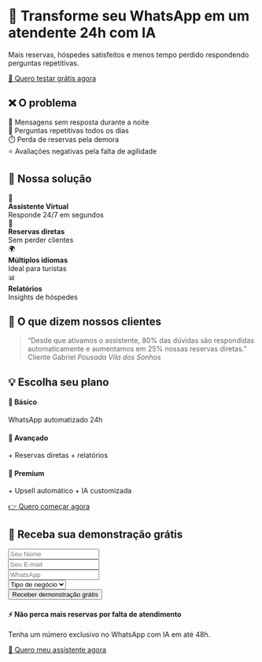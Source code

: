 <!-- Bootstrap 5 -->
<link href="https://cdn.jsdelivr.net/npm/bootstrap@5.3.3/dist/css/bootstrap.min.css" rel="stylesheet">

<!-- Hero -->
<div>
  <h1>🏨 Transforme seu WhatsApp em um atendente 24h com IA</h1>
  <p class="lead mt-3">Mais reservas, hóspedes satisfeitos e menos tempo perdido respondendo perguntas repetitivas.</p>
  <a href="#lead-form" class="btn btn-warning btn-lg btn-cta mt-4">📲 Quero testar grátis agora</a>
</div>

<!-- Problema -->
<div class="section my-5">
  <h2 class="section-title">❌ O problema</h2>
  <div class="row g-5 text-center">
    <div class="col-md-3 ">
      <div class="card p-5">📩 Mensagens sem resposta durante a noite</div>
    </div>
    <div class="col-md-3">
      <div class="card p-5">🔁 Perguntas repetitivas todos os dias</div>
    </div>
    <div class="col-md-3">
      <div class="card p-5">⏱️ Perda de reservas pela demora</div>
    </div>
    <div class="col-md-3">
      <div class="card p-5">⭐ Avaliações negativas pela falta de agilidade</div>
    </div>
</div>

<!-- Solução -->
<div class="section bg-light my-5 p-5">
  <h2 class="section-title mb-5">🚀 Nossa solução</h2>
  <div class="row g-5">
    <div class="col-md-3 text-center">
      <div class="card p-5">🤖 <br><b>Assistente Virtual</b><br> Responde 24/7 em segundos</div>
    </div>
    <div class="col-md-3 text-center">
      <div class="card p-5">📅 <br><b>Reservas diretas</b><br> Sem perder clientes</div>
    </div>
    <div class="col-md-3 text-center">
      <div class="card p-5">🌍 <br><b>Múltiplos idiomas</b><br> Ideal para turistas
      </div>
    </div>
    <div class="col-md-3 text-center">
      <div class="card p-5">📊 <br><b>Relatórios</b><br> Insights de hóspedes
      </div>
    </div>
  </div>
</div>

<!-- Prova Social -->
<div class="section my-5">
  <h2 class="section-title">💬 O que dizem nossos clientes</h2>
  <blockquote class="p-0 border-0 rounded blockquote text-center">
    “Desde que ativamos o assistente, 80% das dúvidas são respondidas automaticamente e aumentamos em 25% nossas reservas diretas.”
    <footer class="blockquote-footer mt-3">Cliente Gabriel <cite title="Source Title">Pousada Vila dos Sonhos</cite></footer>
  </blockquote>
</div>

<!-- Planos -->
<div class="section bg-light my-5">
  <h2 class="section-title">💡 Escolha seu plano</h2>
  <div class="row g-5">
    <div class="col-md-4">
      <div class="card p-5 text-center">
        <h4>🔹 Básico</h4>
        <p>WhatsApp automatizado 24h</p>
      </div>
    </div>
    <div class="col-md-4">
      <div class="card p-5 text-center">
        <h4>🔸 Avançado</h4>
        <p>+ Reservas diretas + relatórios</p>
      </div>
    </div>
    <div class="col-md-4">
      <div class="card p-5 text-center">
        <h4>🌟 Premium</h4>
        <p>+ Upsell automático + IA customizada</p>
      </div>
    </div>
  </div>
  <div class="text-center mt-5">
    <a href="#lead-form" class="btn btn-success btn-lg btn-cta">👉 Quero começar agora</a>
  </div>
</div>

<!-- Captura de Leads -->
<div id="lead-form" class="section my-5">
  <h2 class="section-title">📩 Receba sua demonstração grátis</h2>
  <form class="row g-3 justify-content-center align-items-center">
    <div class="col-md-4">
      <input type="text" class="form-control p-3" placeholder="Seu Nome" required>
    </div>
    <div class="col-md-4">
      <input type="email" class="form-control p-3" placeholder="Seu E-mail" required>
    </div>
    <div class="col-md-4">
      <input type="tel" class="form-control p-3" placeholder="WhatsApp" required>
    </div>
    <div class="col-md-4">
      <select class="form-select p-3">
        <option selected>Tipo de negócio</option>
        <option>Hotel</option>
        <option>Pousada</option>
        <option>Airbnb</option>
      </select>
    </div>
    <div class="col-md-4 text-center">
      <button type="submit" class="btn btn-primary btn-lg btn-cta w-100 mt-5">Receber demonstração grátis</button>
    </div>
  </form>
</div>

<!-- Rodapé -->
<footer class="my-5">
  <h4>⚡ Não perca mais reservas por falta de atendimento</h4>
  <p>Tenha um número exclusivo no WhatsApp com IA em até 48h.</p>
  <a href="#lead-form" class="btn btn-warning btn-lg btn-cta mt-3">📲 Quero meu assistente agora</a>
</footer>
